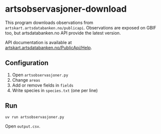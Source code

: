 # artsobservasjoner-download

This program downloads observations from `artskart.artsdatabanken.no/publicapi`.
Observations are exposed on GBIF too, but artsdatabanken.no API provide the latest version.

API documentation is available at [artskart.artsdatabanken.no/PublicApi/Help](https://artskart.artsdatabanken.no/PublicApi/Help).

## Configuration

1. Open `artsobservasjoner.py`
2. Change `areas`
3. Add or remove fields in `fields`
4. Write species in `species.txt` (one per line)

## Run

```
uv run artsobservasjoner.py
```

Open `output.csv`.
